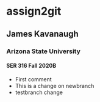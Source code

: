 # assign2git
## James Kavanaugh
### Arizona State University
#### SER 316 Fall 2020B

- First comment
- This is a change on newbranch
- testbranch change
